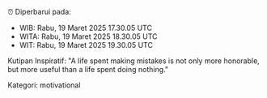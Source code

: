 ⏰ Diperbarui pada:
- WIB: Rabu, 19 Maret 2025 17.30.05 UTC
- WITA: Rabu, 19 Maret 2025 18.30.05 UTC
- WIT: Rabu, 19 Maret 2025 19.30.05 UTC

Kutipan Inspiratif:
"A life spent making mistakes is not only more honorable, but more useful than a life spent doing nothing."


Kategori: motivational

